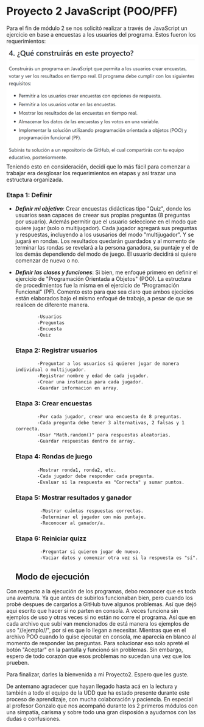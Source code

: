 # Proyecto 2 JavaScript (POO/PFF)
Para el fin de módulo 2 se nos solicitó realizar a través de JavaScript un ejercicio en base a encuestas a los usuarios del programa. Estos fueron los requerimientos:
![Requerimientos proyecto2](https://github.com/MontseEF/Proyecto2_javaScript/blob/fabbd9d0c938f17b19b6d2755618b922f68e95e2/Captura%20de%20pantalla%202025-05-12%20181600.png)
Teniendo esto en consideración, decidí que lo más fácil para comenzar a trabajar era desglosar los requerimientos en etapas y así trazar una estructura organizada.
### Etapa 1: Definir

- **_Definir mi objetivo_**: Crear encuestas didácticas tipo "Quiz", donde los usuarios sean capaces de creear sus propias preguntas (8 preguntas por usuario). Además permitir que el usuario seleccione en el modo que quiere jugar (solo o multijugador).
  Cada jugador agregará sus preguntas y respuestas, incluyendo a los ususarios del modo "multijugador". Y se jugará en rondas.
  Los resultados quedarán guardados y al momento de terminar las rondas se revelará a la persona ganadora, su puntaje y el de los demás dependiendo del modo de juego.
  El usuario decidirá si quiere comenzar de nuevo o no.

- **_Definir las clases y funciones_**: Si bien, me enfoqué primero en definir el ejercicio de "Programación Orientada a Objetos" (POO). La estructura de procedimientos fue la misma en el ejercicio de "Programación Funcional" (PF).
  Comento esto para que sea claro que ambos ejecicios están elaborados bajo el mismo enfoqué de trabajo, a pesar de que se realicen de diferente manera.

              -Usuarios
              -Preguntas
              -Encuesta
              -Quiz

  ### Etapa 2: Registrar usuarios

              -Preguntar a los usuarios si quieren jugar de manera individual o multijugador.
              -Registrar nombre y edad de cada jugador.
              -Crear una instancia para cada jugador.
              -Guardar informacion en array.

  ### Etapa 3: Crear encuestas
  
              -Por cada jugador, crear una encuesta de 8 preguntas.
              -Cada pregunta debe tener 3 alternativas, 2 falsas y 1 correcta.
              -Usar "Math.random()" para respuestas aleatorias.
              -Guardar respuestas dentro de array.

  ### Etapa 4: Rondas de juego

              -Mostrar ronda1, ronda2, etc.
              -Cada jugador debe responder cada pregunta.
              -Evaluar si la respuesta es "Correcta" y sumar puntos.

  ### Etapa 5: Mostrar resultados y ganador

               -Mostrar cuántas respuestas correctas.
               -Determinar el jugador con más puntaje.
               -Reconocer al ganador/a.

   ### Etapa 6: Reiniciar quizz

               -Preguntar si quieren jugar de nuevo.
               -Vaciar datos y comenzar otra vez si la respuesta es "sí".

  ## Modo de ejecución

Con respecto a la ejecución de los programas, debo reconocer que es toda una aventura. Ya que antes de subirlos funcionaban bien, pero cuando los probé despues de cargarlos a GitHub tuve algunos problemas. Así que dejó aqui escrito que hacer si no parten en consola.
A veces funciona sin ejemplos de uso y otras veces si no están no corre el programa. Así que en cada archivo que subí van mencionados de está manera los ejemplos de uso "//ejemplo//", por si es que lo llegan a necesitar.
Mientras que en el archivo POO cuando lo quise ejecutar en consola, me aparecía en blanco al momento de responder las preguntas. Para solucionar eso solo apreté el botón "Aceptar" en la pantalla y funcionó sin problemas. Sin embargo, espero de todo corazón que esos problemas no sucedan una vez que los prueben.

Para finalizar, darles la bienvenida a mi Proyecto2. Espero que les guste.

De antemano agradecer que hayan llegado hasta acá en la lectura y también a todo el equipo de la UDD que ha estado presente durante este proceso de aprendizaje, con mucha colaboración y paciencia. En especial al profesor Gonzalo que nos acompañó durante los 2 primeros módulos con una simpatía, carisma y sobre todo una gran disposión a ayudarnos con las dudas o confusiones.

